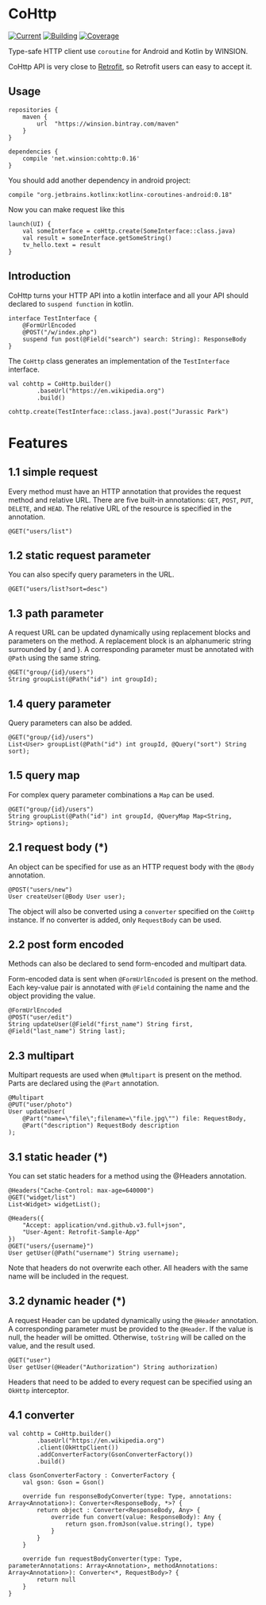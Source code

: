 # CoHttp
[![Current](https://img.shields.io/badge/current-0.16-blue.svg)](https://bintray.com/winsion/maven/CoHttp)
[![Building](https://img.shields.io/badge/building-passing-brightgreen.svg)]()
[![Coverage](https://img.shields.io/badge/coverage-90%25-green.svg)]()

Type-safe HTTP client use `coroutine` for Android and Kotlin by WINSION.

CoHttp API is very close to [Retrofit](https://github.com/square/retrofit), so Retrofit users can easy to accept it.

## Usage

    repositories {
        maven {
            url  "https://winsion.bintray.com/maven" 
        }
    }
        
    dependencies {
        compile 'net.winsion:cohttp:0.16'
    }
    
You should add another dependency in android project:

    compile "org.jetbrains.kotlinx:kotlinx-coroutines-android:0.18"

Now you can make request like this

    launch(UI) {
        val someInterface = coHttp.create(SomeInterface::class.java)
        val result = someInterface.getSomeString()
        tv_hello.text = result
    }

## Introduction
CoHttp turns your HTTP API into a kotlin interface and all your API should declared to `suspend function` in kotlin.

    interface TestInterface {
        @FormUrlEncoded
        @POST("/w/index.php")
        suspend fun post(@Field("search") search: String): ResponseBody
    }

The `CoHttp` class generates an implementation of the `TestInterface` interface.

    val cohttp = CoHttp.builder()
            .baseUrl("https://en.wikipedia.org")
            .build()
            
    cohttp.create(TestInterface::class.java).post("Jurassic Park")

# Features
## 1.1 simple request
Every method must have an HTTP annotation that provides the request method and relative URL. There are five built-in annotations: `GET`, `POST`, `PUT`, `DELETE`, and `HEAD`. The relative URL of the resource is specified in the annotation.

    @GET("users/list")

## 1.2 static request parameter
You can also specify query parameters in the URL.

    @GET("users/list?sort=desc")

## 1.3 path parameter
A request URL can be updated dynamically using replacement blocks and parameters on the method. A replacement block is an alphanumeric string surrounded by { and }. A corresponding parameter must be annotated with `@Path` using the same string.

    @GET("group/{id}/users")
    String groupList(@Path("id") int groupId);

## 1.4 query parameter
Query parameters can also be added.

    @GET("group/{id}/users")
    List<User> groupList(@Path("id") int groupId, @Query("sort") String sort);

## 1.5 query map
For complex query parameter combinations a `Map` can be used.

    @GET("group/{id}/users")
    String groupList(@Path("id") int groupId, @QueryMap Map<String, String> options);

## 2.1 request body (*)
An object can be specified for use as an HTTP request body with the `@Body` annotation.

    @POST("users/new")
    User createUser(@Body User user);

The object will also be converted using a `converter` specified on the `CoHttp` instance. If no converter is added, only `RequestBody` can be used.

## 2.2 post form encoded
Methods can also be declared to send form-encoded and multipart data.

Form-encoded data is sent when `@FormUrlEncoded` is present on the method. Each key-value pair is annotated with `@Field` containing the name and the object providing the value.

    @FormUrlEncoded
    @POST("user/edit")
    String updateUser(@Field("first_name") String first, @Field("last_name") String last);
    
## 2.3 multipart
Multipart requests are used when `@Multipart` is present on the method. Parts are declared using the `@Part` annotation.

    @Multipart
    @PUT("user/photo")
    User updateUser(
        @Part("name=\"file\";filename=\"file.jpg\"") file: RequestBody,
        @Part("description") RequestBody description
    );

## 3.1 static header (*)
You can set static headers for a method using the @Headers annotation.

    @Headers("Cache-Control: max-age=640000")
    @GET("widget/list")
    List<Widget> widgetList();
    
    @Headers({
        "Accept: application/vnd.github.v3.full+json",
        "User-Agent: Retrofit-Sample-App"
    })
    @GET("users/{username}")
    User getUser(@Path("username") String username);
    
Note that headers do not overwrite each other. All headers with the same name will be included in the request.

## 3.2 dynamic header (*)
A request Header can be updated dynamically using the `@Header` annotation. A corresponding parameter must be provided to the `@Header`. If the value is null, the header will be omitted. Otherwise, `toString` will be called on the value, and the result used.

    @GET("user")
    User getUser(@Header("Authorization") String authorization)
    
Headers that need to be added to every request can be specified using an `OkHttp` interceptor.

## 4.1 converter
    val cohttp = CoHttp.builder()
            .baseUrl("https://en.wikipedia.org")
            .client(OkHttpClient())
            .addConverterFactory(GsonConverterFactory())
            .build()
            
    class GsonConverterFactory : ConverterFactory {
        val gson: Gson = Gson()
        
        override fun responseBodyConverter(type: Type, annotations: Array<Annotation>): Converter<ResponseBody, *>? {
            return object : Converter<ResponseBody, Any> {
                override fun convert(value: ResponseBody): Any {
                    return gson.fromJson(value.string(), type)
                }
            }
        }
        
        override fun requestBodyConverter(type: Type, parameterAnnotations: Array<Annotation>, methodAnnotations: Array<Annotation>): Converter<*, RequestBody>? {
            return null
        }
    }